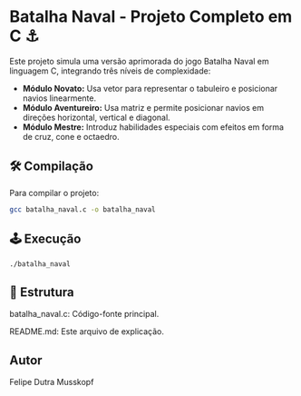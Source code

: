 # Batalha Naval - Projeto Completo em C ⚓

Este projeto simula uma versão aprimorada do jogo Batalha Naval em linguagem C, integrando três níveis de complexidade:

- **Módulo Novato:** Usa vetor para representar o tabuleiro e posicionar navios linearmente.
- **Módulo Aventureiro:** Usa matriz e permite posicionar navios em direções horizontal, vertical e diagonal.
- **Módulo Mestre:** Introduz habilidades especiais com efeitos em forma de cruz, cone e octaedro.

## 🛠️ Compilação

Para compilar o projeto:

```bash
gcc batalha_naval.c -o batalha_naval
```
## 🕹️ Execução
```
./batalha_naval
```
## 📁 Estrutura
batalha_naval.c: Código-fonte principal.

README.md: Este arquivo de explicação.

## Autor
Felipe Dutra Musskopf
